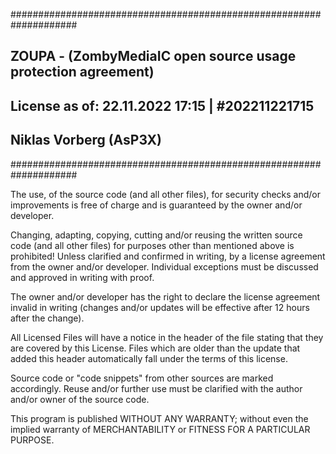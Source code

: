 ####################################################################
## ZOUPA - (ZombyMediaIC open source usage protection agreement)  ##
## License as of: 22.11.2022 17:15 | #202211221715                ##
## Niklas Vorberg (AsP3X)                                         ##
####################################################################

The use, of the source code (and all other files), for security checks and/or improvements is free of charge and is guaranteed by the owner and/or developer.

Changing, adapting, copying, cutting and/or reusing the written source code (and all other files) 
for purposes other than mentioned above is prohibited! 
Unless clarified and confirmed in writing, by a license agreement from the owner and/or developer.
Individual exceptions must be discussed and approved in writing with proof.

The owner and/or developer has the right to declare the license agreement invalid in writing (changes and/or updates will be effective after 12 hours after the change).

All Licensed Files will have a notice in the header of the file stating that they are covered by this License.
Files which are older than the update that added this header automatically fall under the terms of this license.

Source code or "code snippets" from other sources are marked accordingly. Reuse and/or further use must be clarified with the author and/or owner of the source code.

This program is published WITHOUT ANY WARRANTY; without even the implied warranty of
MERCHANTABILITY or FITNESS FOR A PARTICULAR PURPOSE.
